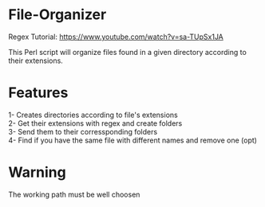 # File-Organizer

Regex Tutorial: https://www.youtube.com/watch?v=sa-TUpSx1JA  

This Perl script will organize files found in a given directory according to their extensions.   

# Features

1- Creates directories according to file's extensions  
2- Get their extensions with regex and create folders  
3- Send them to their corressponding folders  
4- Find if you have the same file with different names and remove one (opt)  

# Warning 
The working path must be well choosen  